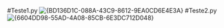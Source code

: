 #Teste1.py
![{BD136D1C-088A-43C9-8612-9EA0CD6E4E3A}](https://github.com/user-attachments/assets/fd758ff7-9851-462c-8a2a-63aca903eca1)
#Teste2.py
![{6604DD98-55AD-4A08-85CB-6E3DC712D048}](https://github.com/user-attachments/assets/3e5751e1-6421-4be1-baa6-4b20c8f9275a)
